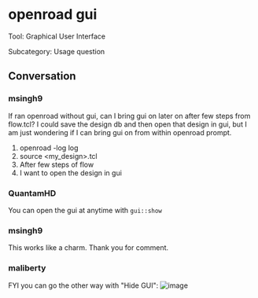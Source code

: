 # openroad gui

Tool: Graphical User Interface

Subcategory: Usage question

## Conversation

### msingh9
If ran openroad without gui, can I bring gui on later on after few steps from flow.tcl? I could save the design db and then open that design in gui, but I am just wondering if I can bring gui on from within openroad prompt.

1) openroad -log log
2) source <my_design>.tcl
3) After few steps of flow
4) I want to open the design in gui

### QuantamHD
You can open the gui at anytime with `gui::show`

### msingh9
This works like a charm. Thank you for comment.

### maliberty
FYI you can go the other way with "Hide GUI":
![image](https://user-images.githubusercontent.com/761514/227319100-b11dc3c6-bf82-4464-aac2-318293c43c13.png)


